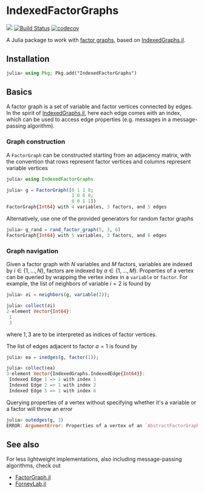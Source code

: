 # IndexedFactorGraphs

[![](https://img.shields.io/badge/docs-dev-blue.svg)](https://stecrotti.github.io/IndexedFactorGraphs.jl/dev)
[![Build Status](https://github.com/stecrotti/IndexedFactorGraphs.jl/actions/workflows/CI.yml/badge.svg?branch=main)](https://github.com/stecrotti/IndexedFactorGraphs.jl/actions/workflows/CI.yml?query=branch%3Amain)
[![codecov](https://codecov.io/gh/stecrotti/IndexedFactorGraphs.jl/graph/badge.svg?token=nGaGg7oJom)](https://codecov.io/gh/stecrotti/IndexedFactorGraphs.jl)

A Julia package to work with [factor graphs](https://en.wikipedia.org/wiki/Factor_graph), based on [IndexedGraphs.jl](https://github.com/stecrotti/IndexedGraphs.jl).

## Installation
```julia
julia> using Pkg; Pkg.add("IndexedFactorGraphs")
```

## Basics
A factor graph is a set of variable and factor vertices connected by edges. 
In the spirit of [IndexedGraphs.jl](https://github.com/stecrotti/IndexedGraphs.jl), here each edge comes with an index, which can be used to access edge properties (e.g. messages in a message-passing algorithm).

### Graph construction
A `FactorGraph` can be constructed starting from an adjacency matrix, with the convention that rows represent factor vertices and columns represent variable vertices
```julia
julia> using IndexedFactorGraphs

julia> g = FactorGraph([0 1 1 0;
                        1 0 0 0;
                        0 0 1 1])
FactorGraph{Int64} with 4 variables, 3 factors, and 5 edges
```

Alternatively, use one of the provided generators for random factor graphs
```julia
julia> g_rand = rand_factor_graph(5, 3, 6)
FactorGraph{Int64} with 5 variables, 3 factors, and 6 edges
```

### Graph navigation 
Given a factor graph with $N$ variables and $M$ factors, variables are indexed by $i\in\{1,\ldots,N\}$, factors are indexed by $a\in\{1,\ldots,M\}$.
Properties of a vertex can be queried by wrapping the vertex index in a `variable` or `factor`. For example, the list of neighbors of variable $i=2$ is found by
```julia
julia> ∂i = neighbors(g, variable(2));

julia> collect(∂i)
2-element Vector{Int64}:
 1
 3
```
where $1,3$ are to be interpreted as indices of factor vertices.

The list of edges adjacent to factor $a=1$ is found by
```julia
julia> ea = inedges(g, factor(1));

julia> collect(ea)
3-element Vector{IndexedGraphs.IndexedEdge{Int64}}:
 Indexed Edge 1 => 1 with index 1
 Indexed Edge 2 => 1 with index 2
 Indexed Edge 5 => 1 with index 6
```

Querying properties of a vertex without specifying whether it's a variable or a factor will throw an error
```julia
julia> outedges(g, 3)
ERROR: ArgumentError: Properties of a vertex of an `AbstractFactorGraph` such as degree, neighbors, etc. cannot be accessed by an integer. Use a `variable` or `factor` wrapper instead.
```

## See also
For less lightweight implementations, also including message-passing algorithms, check out
* [FactorGraph.jl](https://github.com/mcosovic/FactorGraph.jl)
* [ForneyLab.jl](https://github.com/biaslab/ForneyLab.jl)
